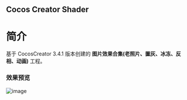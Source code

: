 ## Cocos Creator Shader

# 简介
基于 CocosCreator 3.4.1 版本创建的 **图片效果合集(老照片、置灰、冰冻、反相、动画)** 工程。

### 效果预览
![image](https://gitee.com/yeshaohelpme/ShaderDemoImageLibrary/raw/master/image/20220224/2022022402.png)